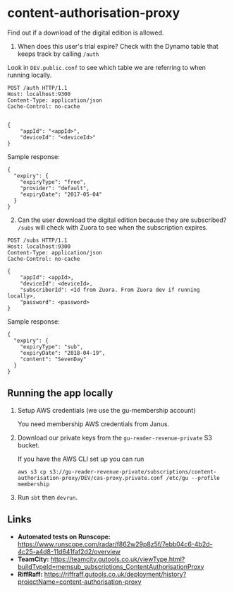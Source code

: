 # content-authorisation-proxy

Find out if a download of the digital edition is allowed. 

1) When does this user's trial expire?
Check with the Dynamo table that keeps track by calling `/auth`

Look in `DEV.public.conf` to see which table we are referring to when running locally.

```
POST /auth HTTP/1.1
Host: localhost:9300
Content-Type: application/json
Cache-Control: no-cache


{
    "appId": "<appId>",
    "deviceId": "<deviceId>"
}
```
Sample response:
```
{
  "expiry": {
    "expiryType": "free",
    "provider": "default",
    "expiryDate": "2017-05-04"
  }
}
```

2) Can the user download the digital edition because they are subscribed?
`/subs` will check with Zuora to see when the subscription expires. 
```
POST /subs HTTP/1.1
Host: localhost:9300
Content-Type: application/json
Cache-Control: no-cache

{
    "appId": <appId>,
    "deviceId": <deviceId>,
    "subscriberId": <Id from Zuora. From Zuora dev if running locally>,
    "password": <password>
}

```
Sample response:
```
{
  "expiry": {
    "expiryType": "sub",
    "expiryDate": "2018-04-19",
    "content": "SevenDay"
  }
}
```

## Running the app locally

1. Setup AWS credentials (we use the gu-membership account)

   You need membership AWS credentials from Janus. 
   
2. Download our private keys from the `gu-reader-revenue-private` S3 bucket. 

    If you have the AWS CLI set up you can run
    ```
    aws s3 cp s3://gu-reader-revenue-private/subscriptions/content-authorisation-proxy/DEV/cas-proxy.private.conf /etc/gu --profile membership
    ```
3. Run `sbt` then `devrun`.  
    
## Links

* **Automated tests on Runscope:** https://www.runscope.com/radar/f862w29p8z5f/7ebb04c6-4b2d-4c25-a4d8-11d641faf2d2/overview
* **TeamCity:** https://teamcity.gutools.co.uk/viewType.html?buildTypeId=memsub_subscriptions_ContentAuthorisationProxy
* **RiffRaff:** https://riffraff.gutools.co.uk/deployment/history?projectName=content-authorisation-proxy

